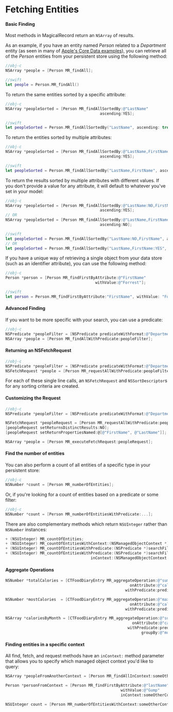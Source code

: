# Fetching Entities

#### Basic Finding

Most methods in MagicalRecord return an `NSArray` of results.

As an example, if you have an entity named *Person* related to a *Department* entity (as seen in many of [Apple's Core Data examples](.com/library/mac/documentation/Cocoa/Conceptual/CoreData/Articles/cdBasics.html#//apple_ref/doc/uid/TP40001650-TP1)), you can retrieve all of the *Person* entities from your persistent store using the following method:

```objective-c
//obj-c
NSArray *people = [Person MR_findAll];
```
```swift
//swift
let people = Person.MR_findAll()
```

To return the same entities sorted by a specific attribute:

```objective-c
//obj-c
NSArray *peopleSorted = [Person MR_findAllSortedBy:@"LastName"
                                         ascending:YES];
```
```swift 
//swift
let peopleSorted = Person.MR_findAllSortedBy("LastName", ascending: true)
```

To return the entities sorted by multiple attributes:

```objective-c
//obj-c
NSArray *peopleSorted = [Person MR_findAllSortedBy:@"LastName,FirstName"
                                         ascending:YES];
```
```swift 
//swift
let peopleSorted = Person.MR_findAllSortedBy("LastName,FirstName", ascending: true)
```

To return the results sorted by multiple attributes with different values. If you don't provide a value for any attribute, it will default to whatever you've set in your model:

```objective-c
//obj-c
NSArray *peopleSorted = [Person MR_findAllSortedBy:@"LastName:NO,FirstName"
                                         ascending:YES];
// OR
NSArray *peopleSorted = [Person MR_findAllSortedBy:@"LastName,FirstName:YES"
                                         ascending:NO];
```
```swift
//swift
let peopleSorted = Person.MR_findAllSortedBy("LastName:NO,FirstName", ascending: true)
// OR
let peopleSorted = Person.MR_findAllSortedBy("LastName,FirstName:YES", ascending: false)
```
If you have a unique way of retrieving a single object from your data store (such as an identifier attribute), you can use the following method:

```objective-c
//obj-c
Person *person = [Person MR_findFirstByAttribute:@"FirstName"
                                       withValue:@"Forrest"];
```
```swift
//swift
let person = Person.MR_findFirstByAttribute:"FirstName", withValue: "Forrest")
```

#### Advanced Finding

If you want to be more specific with your search, you can use a predicate:

```objective-c
//obj-c
NSPredicate *peopleFilter = [NSPredicate predicateWithFormat:@"Department IN %@", @[dept1, dept2]];
NSArray *people = [Person MR_findAllWithPredicate:peopleFilter];
```

#### Returning an NSFetchRequest

```objective-c
//obj-c
NSPredicate *peopleFilter = [NSPredicate predicateWithFormat:@"Department IN %@", departments];
NSFetchRequest *people = [Person MR_requestAllWithPredicate:peopleFilter];
```

For each of these single line calls, an `NSFetchRequest` and `NSSortDescriptor`s for any sorting criteria  are created.

#### Customizing the Request

```objective-c
//obj-c
NSPredicate *peopleFilter = [NSPredicate predicateWithFormat:@"Department IN %@", departments];

NSFetchRequest *peopleRequest = [Person MR_requestAllWithPredicate:peopleFilter];
[peopleRequest setReturnsDistinctResults:NO];
[peopleRequest setReturnPropertiesNamed:@[@"FirstName", @"LastName"]];

NSArray *people = [Person MR_executeFetchRequest:peopleRequest];
```

#### Find the number of entities

You can also perform a count of all entities of a specific type in your persistent store:

```objective-c
//obj-c
NSNumber *count = [Person MR_numberOfEntities];
```

Or, if you're looking for a count of entities based on a predicate or some filter:

```objective-c
//obj-c
NSNumber *count = [Person MR_numberOfEntitiesWithPredicate:...];
```

There are also complementary methods which return `NSUInteger` rather than `NSNumber` instances:

```objective-c
+ (NSUInteger) MR_countOfEntities;
+ (NSUInteger) MR_countOfEntitiesWithContext:(NSManagedObjectContext *)context;
+ (NSUInteger) MR_countOfEntitiesWithPredicate:(NSPredicate *)searchFilter;
+ (NSUInteger) MR_countOfEntitiesWithPredicate:(NSPredicate *)searchFilter
                                     inContext:(NSManagedObjectContext *)context;
```

#### Aggregate Operations

```objective-c
NSNumber *totalCalories = [CTFoodDiaryEntry MR_aggregateOperation:@"sum:"
                                                      onAttribute:@"calories"
                                                    withPredicate:predicate];

NSNumber *mostCalories  = [CTFoodDiaryEntry MR_aggregateOperation:@"max:"
                                                      onAttribute:@"calories"
                                                    withPredicate:predicate];

NSArray *caloriesByMonth = [CTFoodDiaryEntry MR_aggregateOperation:@"sum:"
                                                       onAttribute:@"calories"
                                                     withPredicate:predicate
                                                           groupBy:@"month"];
```

#### Finding entities in a specific context

All find, fetch, and request methods have an `inContext:` method parameter that allows you to specify which managed object context you'd like to query:

```objective-c
NSArray *peopleFromAnotherContext = [Person MR_findAllInContext:someOtherContext];

Person *personFromContext = [Person MR_findFirstByAttribute:@"lastName"
                                                  withValue:@"Gump"
                                                  inContext:someOtherContext];

NSUInteger count = [Person MR_numberOfEntitiesWithContext:someOtherContext];
```

